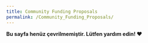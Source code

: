 ```yaml
---
title: Community Funding Proposals
permalink: /Community_Funding_Proposals/
---
```


**Bu sayfa henüz çevrilmemiştir. Lütfen yardım edin! ❤**
